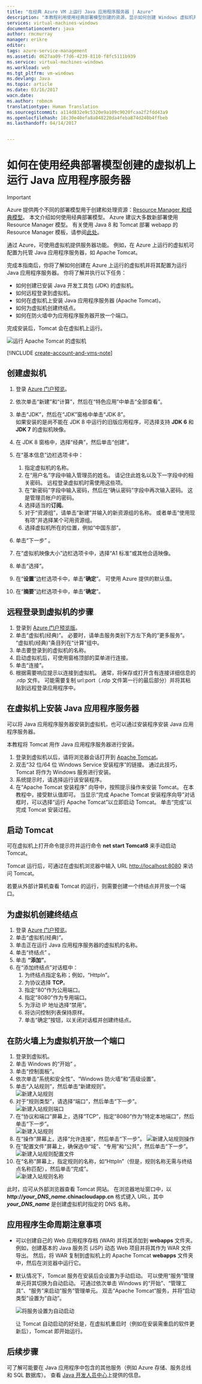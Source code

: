 ```yaml
---
title: "在经典 Azure VM 上运行 Java 应用程序服务器 | Azure"
description: "本教程利用使用经典部署模型创建的资源，显示如何创建 Windows 虚拟机并将其配置为运行 Apache Tomcat 应用程序服务器。"
services: virtual-machines-windows
documentationcenter: java
author: rmcmurray
manager: erikre
editor: 
tags: azure-service-management
ms.assetid: d627aa09-f7d6-4239-8110-f8fc5111b939
ms.service: virtual-machines-windows
ms.workload: web
ms.tgt_pltfrm: vm-windows
ms.devlang: Java
ms.topic: article
ms.date: 03/16/2017
wacn.date: 
ms.author: robmcm
translationtype: Human Translation
ms.sourcegitcommit: a114d832e9c5320e9a109c9020fcaa2f2fdd43a9
ms.openlocfilehash: 18c30e40efa8a048220da4feba874d240b4ffbeb
ms.lasthandoff: 04/14/2017


---
```

# <a name="how-to-run-a-java-application-server-on-a-virtual-machine-created-with-the-classic-deployment-model"></a>如何在使用经典部署模型创建的虚拟机上运行 Java 应用程序服务器
> [!IMPORTANT]
> Azure 提供两个不同的部署模型用于创建和处理资源：[Resource Manager 和经典模型](../../../azure-resource-manager/resource-manager-deployment-model.md)。 本文介绍如何使用经典部署模型。 Azure 建议大多数新部署使用 Resource Manager 模型。 有关使用 Java 8 和 Tomcat 部署 webapp 的 Resource Manager 模板，请参阅[此处](https://github.com/Azure/azure-quickstart-templates/tree/master/201-web-app-java-tomcat/)。

通过 Azure，可使用虚拟机提供服务器功能。 例如，在 Azure 上运行的虚拟机可配置为托管 Java 应用程序服务器，如 Apache Tomcat。

完成本指南后，你将了解如何创建在 Azure 上运行的虚拟机并将其配置为运行 Java 应用程序服务器。 你将了解并执行以下任务：

* 如何创建已安装 Java 开发工具包 (JDK) 的虚拟机。
* 如何远程登录到虚拟机。
* 如何在虚拟机上安装 Java 应用程序服务器 (Apache Tomcat)。
* 如何为虚拟机创建终结点。
* 如何在防火墙中为应用程序服务器开放一个端口。

完成安装后，Tomcat 会在虚拟机上运行。

![运行 Apache Tomcat 的虚拟机][virtual_machine_tomcat]

[!INCLUDE [create-account-and-vms-note](../../../../includes/create-account-and-vms-note.md)]

## <a name="to-create-a-virtual-machine"></a>创建虚拟机
1. 登录 [Azure 门户预览](https://portal.azure.cn)。  
2. 依次单击“新建”和“计算”，然后在“特色应用”中单击“全部查看”。
3. 单击“JDK”，然后在“JDK”窗格中单击“JDK 8”。  
   如果安装的是尚不能在 JDK 8 中运行的旧版应用程序，可选择支持 **JDK 6** 和 **JDK 7** 的虚拟机映像。
4. 在 JDK 8 窗格中，选择“经典”，然后单击“创建”。
5. 在“基本信息”边栏选项卡中：
    1. 指定虚拟机的名称。
    2. 在“用户名”字段中输入管理员的姓名。 请记住此姓名以及下一字段中的相关密码。 远程登录虚拟机时需使用这些项。
    3. 在“新密码”字段中输入密码，然后在“确认密码”字段中再次输入密码。 这是管理员帐户的密码。
    4. 选择适当的**订阅**。
    5. 对于“资源组”，请单击“新建”并输入的新资源组的名称。 或者单击“使用现有项”并选择某个可用资源组。
    6. 选择虚拟机所在的位置，例如“中国东部”。
6. 单击“下一步” 。
7. 在“虚拟机映像大小”边栏选项卡中，选择“A1 标准”或其他合适映像。
8. 单击“选择”。

9. 在“**设置**”边栏选项卡中，单击“**确定**”。 可使用 Azure 提供的默认值。  
10. 在“**摘要**”边栏选项卡中，单击“**确定**”。

## <a name="to-remotely-sign-in-to-your-virtual-machine"></a>远程登录到虚拟机的步骤
1. 登录到 [Azure 门户预览版](https://portal.azure.cn)。
2. 单击“虚拟机(经典)”。 必要时，请单击服务类别下方左下角的“更多服务”。 “虚拟机(经典)”条目列在“计算”组中。
3. 单击要登录到的虚拟机的名称。
4. 启动虚拟机后，可使用窗格顶部的菜单进行连接。
5. 单击“连接”。
6. 根据需要响应提示以连接到虚拟机。 通常，将保存或打开含有连接详细信息的 .rdp 文件。 可能需要复制 url:port（.rdp 文件第一行的最后部分）并将其粘贴到远程登录应用程序中。

## <a name="to-install-a-java-application-server-on-your-virtual-machine"></a>在虚拟机上安装 Java 应用程序服务器
可以将 Java 应用程序服务器安装到虚拟机，也可以通过安装程序安装 Java 应用程序服务器。

本教程将 Tomcat 用作 Java 应用程序服务器进行安装。

1. 登录到虚拟机以后，请将浏览器会话打开到 [Apache Tomcat](http://tomcat.apache.org/download-80.cgi)。
2. 双击“32 位/64 位 Windows Service 安装程序”的链接。 通过此技巧，Tomcat 将作为 Windows 服务进行安装。
3. 系统提示时，请选择运行该安装程序。
4. 在“Apache Tomcat 安装程序”  向导中，按照提示操作来安装 Tomcat。 在本教程中，接受默认值即可。 当显示“完成 Apache Tomcat 安装程序向导”对话框时，可以选择“运行 Apache Tomcat”以立即启动 Tomcat。 单击“完成”以完成 Tomcat 安装过程。

## <a name="to-start-tomcat"></a>启动 Tomcat

可在虚拟机上打开命令提示符并运行命令 **net&nbsp;start&nbsp;Tomcat8** 来手动启动 Tomcat。

Tomcat 运行后，可通过在虚拟机浏览器中输入 URL <http://localhost:8080> 来访问 Tomcat。

若要从外部计算机查看 Tomcat 的运行，则需要创建一个终结点并开放一个端口。

## <a name="to-create-an-endpoint-for-your-virtual-machine"></a>为虚拟机创建终结点
1. 登录 [Azure 门户预览](https://portal.azure.cn)。
2. 单击“虚拟机(经典)”。
3. 单击正在运行 Java 应用程序服务器的虚拟机的名称。
4. 单击“终结点” 。
5. 单击 **“添加”**。
6. 在“添加终结点”对话框中：
    1. 为终结点指定名称；例如，“HttpIn”。
    2. 为协议选择 **TCP**。
    3. 指定“80”作为公用端口。
    4. 指定“8080”作为专用端口。
    5. 为浮动 IP 地址选择“禁用”。
    6. 将访问控制列表保持原样。
    7. 单击“确定”按钮，以关闭对话框并创建终结点。

## <a name="to-open-a-port-in-the-firewall-for-your-virtual-machine"></a>在防火墙上为虚拟机开放一个端口
1. 登录到虚拟机。
2. 单击 Windows 的“开始” 。
3. 单击“控制面板”。
4. 依次单击“系统和安全性”、“Windows 防火墙”和“高级设置”。
5. 单击“入站规则”，然后单击“新建规则”。  
   ![新建入站规则][NewIBRule]
6. 对于“规则类型”，请选择“端口”，然后单击“下一步”。  
   ![新建入站规则端口][NewRulePort]
7. 在“协议和端口”屏幕上，选择“TCP”，指定“8080”作为“特定本地端口”，然后单击“下一步”。  
   ![新建入站规则][NewRuleProtocol]
8. 在“操作”屏幕上，选择“允许连接”，然后单击“下一步”。
   ![新建入站规则操作][NewRuleAction]
9. 在“配置文件”屏幕上，确保选中“域”、“专用”和“公共”，然后单击“下一步”。
   ![新建入站规则配置文件][NewRuleProfile]
10. 在“名称”屏幕上，指定规则的名称，如“HttpIn”（但是，规则名称无需与终结点名称匹配），然后单击“完成”。  
    ![新建入站规则名称][NewRuleName]

此时，应可从外部浏览器查看 Tomcat 网站。 在浏览器地址窗口中，以 **http://*your\_DNS\_name*.chinacloudapp.cn** 格式键入 URL，其中 ***your\_DNS\_name*** 是创建虚拟机时指定的 DNS 名称。

## <a name="application-lifecycle-considerations"></a>应用程序生命周期注意事项
* 可以创建自己的 Web 应用程序存档 (WAR) 并将其添加到 **webapps** 文件夹。 例如，创建基本的 Java 服务页 (JSP) 动态 Web 项目并将其作为 WAR 文件导出。 然后，将 WAR 复制到虚拟机上的 Apache Tomcat **webapps** 文件夹中，然后在浏览器中运行它。
* 默认情况下，Tomcat 服务在安装后会设置为手动启动。 可以使用“服务”管理单元将其切换为自动启动。 可通过依次单击 Windows 的“开始”、“管理工具”、“服务”来启动“服务”管理单元。 双击“Apache Tomcat”服务，并将“启动类型”设置为“自动”。

    ![将服务设置为自动启动][service_automatic_startup]

    让 Tomcat 自动启动的好处是，在虚拟机重启时（例如在安装需重启的软件更新后），Tomcat 即开始运行。

## <a name="next-steps"></a>后续步骤
可了解可能要在 Java 应用程序中包含的其他服务（例如 Azure 存储、服务总线和 SQL 数据库）。 查看 [Java 开发人员中心](https://www.azure.cn/develop/java/)上提供的信息。

[virtual_machine_tomcat]: ./media/java-run-tomcat-app-server/WA_VirtualMachineRunningApacheTomcat.png

[service_automatic_startup]: ./media/java-run-tomcat-app-server/WA_TomcatServiceAutomaticStart.png

[NewIBRule]: ./media/java-run-tomcat-app-server/NewInboundRule.png
[NewRulePort]: ./media/java-run-tomcat-app-server/NewRulePort.png
[NewRuleProtocol]: ./media/java-run-tomcat-app-server/NewRuleProtocol.png
[NewRuleAction]: ./media/java-run-tomcat-app-server/NewRuleAction.png
[NewRuleName]: ./media/java-run-tomcat-app-server/NewRuleName.png
[NewRuleProfile]: ./media/java-run-tomcat-app-server/NewRuleProfile.png
